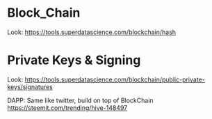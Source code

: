 # Block_Chain
Look: https://tools.superdatascience.com/blockchain/hash

# Private Keys & Signing
Look: https://tools.superdatascience.com/blockchain/public-private-keys/signatures

DAPP: 
Same like twitter, build on top of BlockChain
https://steemit.com/trending/hive-148497
 
